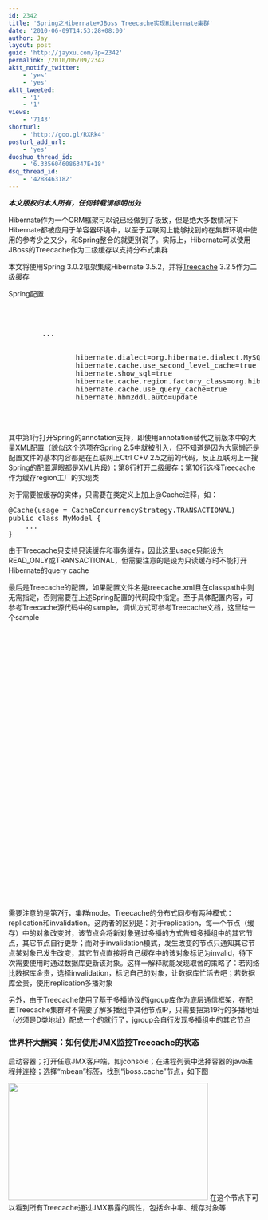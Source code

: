 ```yaml
---
id: 2342
title: 'Spring之Hibernate+JBoss Treecache实现Hibernate集群'
date: '2010-06-09T14:53:28+08:00'
author: Jay
layout: post
guid: 'http://jayxu.com/?p=2342'
permalink: /2010/06/09/2342
aktt_notify_twitter:
    - 'yes'
    - 'yes'
aktt_tweeted:
    - '1'
    - '1'
views:
    - '7143'
shorturl:
    - 'http://goo.gl/RXRk4'
posturl_add_url:
    - 'yes'
duoshuo_thread_id:
    - '6.3356046086347E+18'
dsq_thread_id:
    - '4288463182'
---
```


<strong><em>本文版权归本人所有，任何转载请标明出处</em></strong>

Hibernate作为一个ORM框架可以说已经做到了极致，但是绝大多数情况下Hibernate都被应用于单容器环境中，以至于互联网上能够找到的在集群环境中使用的参考少之又少，和Spring整合的就更别说了。实际上，Hibernate可以使用JBoss的Treecache作为二级缓存以支持分布式集群

本文将使用Spring 3.0.2框架集成Hibernate 3.5.2，并将<a href="http://jbosscache.jboss.org/" target="_blank">Treecache</a> 3.2.5作为二级缓存

Spring配置
<pre lang="xml">
<context:annotation-config />

<bean id="sessionFactory" class="org.springframework.orm.hibernate3.annotation.AnnotationSessionFactoryBean">
        ...
        <property name="hibernateProperties">
            <value>
                hibernate.dialect=org.hibernate.dialect.MySQL5Dialect
                hibernate.cache.use_second_level_cache=true
                hibernate.show_sql=true
                hibernate.cache.region.factory_class=org.hibernate.cache.jbc2.SharedJBossCacheRegionFactory
                hibernate.cache.use_query_cache=true
                hibernate.hbm2ddl.auto=update
            </value>
        </property>
    </bean>
</pre>

其中第1行打开Spring的annotation支持，即使用annotation替代之前版本中的大量XML配置（貌似这个选项在Spring 2.5中就被引入，但不知道是因为大家懒还是配置文件的基本内容都是在互联网上Ctrl C+V 2.5之前的代码，反正互联网上一搜Spring的配置满眼都是XML片段）；第8行打开二级缓存；第10行选择Treecache作为缓存region工厂的实现类

对于需要被缓存的实体，只需要在类定义上加上@Cache注释，如：
<pre lang="java">
@Cache(usage = CacheConcurrencyStrategy.TRANSACTIONAL)
public class MyModel {
    ...
}
</pre>

由于Treecache只支持只读缓存和事务缓存，因此这里usage只能设为READ_ONLY或TRANSACTIONAL，但需要注意的是设为只读缓存时不能打开Hibernate的query cache

最后是Treecache的配置，如果配置文件名是treecache.xml且在classpath中则无需指定，否则需要在上述Spring配置的代码段中指定。至于具体配置内容，可参考Treecache源代码中的sample，调优方式可参考Treecache文档，这里给一个sample
<pre lang="xml">
<?xml version="1.0" encoding="UTF-8"?>
<jbosscache xmlns:xsi="http://www.w3.org/2001/XMLSchema-instance" xmlns="urn:jboss:jbosscache-core:config:3.2">

   <!-- Configure the TransactionManager -->
   <transaction transactionManagerLookupClass="org.jboss.cache.transaction.GenericTransactionManagerLookup"/>

   <clustering mode="replication">
      <!--
       timeout: The max amount of time (in milliseconds) we wait until the
             state (i.e. the contents of the cache) are retrieved from
             existing members in a clustered environment
      -->
      <stateRetrieval timeout="20000"/>

      <!-- JGroups protocol stack properties. -->
      <jgroupsConfig>
         <udp discard_incompatible_packets="true" enable_bundling="true" enable_diagnostics="false" ip_ttl="2"
              loopback="false" max_bundle_size="64000" max_bundle_timeout="30" mcast_addr="224.12.12.12"
              mcast_port="45588" mcast_recv_buf_size="100000000" mcast_send_buf_size="640000"
              oob_thread_pool.enabled="true" oob_thread_pool.keep_alive_time="10000" oob_thread_pool.max_threads="20"
              oob_thread_pool.min_threads="8" oob_thread_pool.queue_enabled="false" oob_thread_pool.queue_max_size="10"
              oob_thread_pool.rejection_policy="Run" thread_naming_pattern="pl" thread_pool.enabled="true"
              thread_pool.keep_alive_time="10000" thread_pool.max_threads="15" thread_pool.min_threads="8"
              thread_pool.queue_enabled="true" thread_pool.queue_max_size="100000"
              thread_pool.rejection_policy="Discard"
              tos="8" ucast_recv_buf_size="20000000" ucast_send_buf_size="640000" use_concurrent_stack="true"
              use_incoming_packet_handler="true"/>
         <ping num_initial_members="3" timeout="2000"/>
         <merge2 max_interval="30000" min_interval="10000"/>
         <fd_SOCK/>
         <fd max_tries="5" shun="true" timeout="10000"/>
         <verify_SUSPECT timeout="1500"/>
         <pbcast.NAKACK discard_delivered_msgs="true" gc_lag="0" retransmit_timeout="300,600,1200,2400,4800"
                        use_mcast_xmit="true"/>
         <unicast timeout="300,600,1200,2400,3600"/>
         <pbcast.STABLE desired_avg_gossip="50000" max_bytes="400000" stability_delay="1000"/>
         <pbcast.GMS join_timeout="5000" print_local_addr="true" shun="false" view_ack_collection_timeout="5000"
                     view_bundling="true"/>
         <fc max_credits="500000" min_threshold="0.2"/>
         <frag2 frag_size="60000"/>
         <pbcast.STREAMING_STATE_TRANSFER/>
         <pbcast.FLUSH timeout="0"/>
      </jgroupsConfig>

      <async />
      <!-- Alternatively, to use sync replication, comment out the element above and uncomment the element below.  -->
      <!-- <sync /> -->

   </clustering>
</jbosscache>
</pre>

需要注意的是第7行，集群mode。Treecache的分布式同步有两种模式：replication和invalidation。这两者的区别是：对于replication，每一个节点（缓存）中的对象改变时，该节点会将新对象通过多播的方式告知多播组中的其它节点，其它节点自行更新；而对于invalidation模式，发生改变的节点只通知其它节点某对象已发生改变，其它节点直接将自己缓存中的该对象标记为invalid，待下次需要使用时通过数据库更新该对象。这样一解释就能发现取舍的策略了：若网络比数据库金贵，选择invalidation，标记自己的对象，让数据库忙活去吧；若数据库金贵，使用replication多播对象

另外，由于Treecache使用了基于多播协议的jgroup库作为底层通信框架，在配置Treecache集群时不需要了解多播组中其他节点IP，只需要把第19行的多播地址（必须是D类地址）配成一个的就行了，jgroup会自行发现多播组中的其它节点

<h3>世界杯大酬宾：如何使用JMX监控Treecache的状态</h3>
启动容器；打开任意JMX客户端，如jconsole；在进程列表中选择容器的java进程并连接；选择“mbean”标签，找到“jboss.cache”节点，如下图

<a href="http://www.jayxu.com/log/wp-content/uploads/2010/06/VisualVM-1.3.png"><img src="http://www.jayxu.com/log/wp-content/uploads/2010/06/VisualVM-1.3-400x235.png" alt="" title="VisualVM 1.3" width="400" height="235" /></a>
在这个节点下可以看到所有Treecache通过JMX暴露的属性，包括命中率、缓存对象等